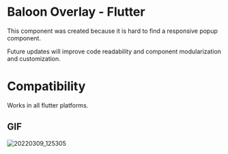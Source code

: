 # Baloon Overlay - Flutter

This component was created because it is hard to find a responsive popup component.

Future updates will improve code readability and component modularization and customization.

# Compatibility

Works in all flutter platforms.

## GIF

![20220309_125305](https://user-images.githubusercontent.com/44551981/157478349-8a3bfe75-1102-4f3f-99de-bbb3c1ca2e22.gif)
